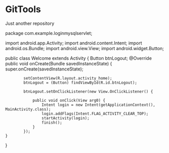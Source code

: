 # GitTools
Just another repository

package com.example.loginmysqlservlet;
 
import android.app.Activity;
import android.content.Intent;
import android.os.Bundle;
import android.view.View;
import android.widget.Button;
 
public class Welcome extends Activity {
    Button btnLogout;
    @Override
    public void onCreate(Bundle savedInstanceState) {
        super.onCreate(savedInstanceState);
          
            setContentView(R.layout.activity_home);
            btnLogout = (Button) findViewById(R.id.btnLogout);
              
            btnLogout.setOnClickListener(new View.OnClickListener() {
                  
                public void onClick(View arg0) {
                    Intent login = new Intent(getApplicationContext(), MainActivity.class);
                    login.addFlags(Intent.FLAG_ACTIVITY_CLEAR_TOP);
                    startActivity(login);
                    finish();
                }
            });                   
    }
}
